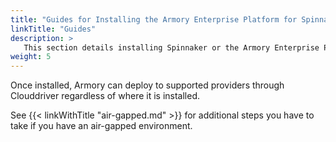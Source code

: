 ```yaml
---
title: "Guides for Installing the Armory Enterprise Platform for Spinnaker"
linkTitle: "Guides"
description: >
   This section details installing Spinnaker or the Armory Enterprise Platform for Spinnaker in Kubernetes, OpenShift, Azure, Google Kubernetes Engine (GKE), and Amazon Web Sevices (AWS), including from the AWS or RedHat marketplaces. Installation instructions cover using Halyard, the Armory Operator, or the open source Operator for Kubernetes in local, cloud, and air-gapped environments.
weight: 5
---
```


Once installed, Armory can deploy to supported providers through Clouddriver regardless of where it is installed.

See {{< linkWithTitle "air-gapped.md" >}} for additional steps you have to take if you have an air-gapped environment.
